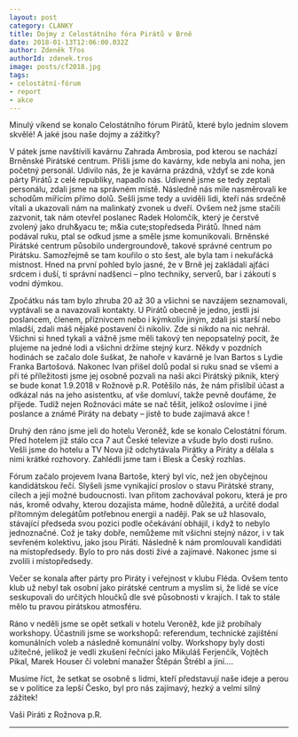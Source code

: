 ```yaml
---
layout: post
category: CLANKY
title: Dojmy z Celostátního fóra Pirátů v Brně
date: 2018-01-13T12:06:00.032Z
author: Zdeněk Třos
authorId: zdenek.tros
image: posts/cf2018.jpg   
tags: 
- celostátní-fórum
- report
- akce
---
```

Minulý víkend se konalo Celostátního fórum Pirátů, které bylo jedním slovem skvělé! A jaké jsou naše dojmy a zážitky?

V pátek jsme navštívili kavárnu Zahrada Ambrosia, pod kterou se nachází Brněnské Pirátské centrum. Přišli jsme do kavárny, kde nebyla ani noha, jen početný personál. Udivilo nás, že je kavárna prázdná, vždyť se zde koná párty Pirátů z celé republiky, napadlo nás. Udiveně jsme se tedy zeptali personálu, zdali jsme na správném místě. Následně nás mile nasměrovali ke schodům mířícím přímo dolů. Sešli jsme tedy a uviděli lidi, kteří nás srdečně vítali a ukazovali nám na malinkatý zvonek u dveří. Ovšem než jsme stačili zazvonit, tak nám otevřel poslanec Radek Holomčík, který je čerstvě zvolený jako druh&yacu te; m&ia cute;stopředseda Pirátů. Ihned nám podával ruku, ptal se odkud jsme a směle jsme komunikovali.
Brněnské Pirátské centrum působilo undergroundově, takové správné centrum po Pirátsku. Samozřejmě se tam kouřilo o sto šest, ale byla tam i nekuřácká místnost. Hned na první pohled bylo jasné, že v Brně jej zakládali ajťáci srdcem i duší, ti správní nadšenci – plno techniky, serverů, bar i zákoutí s vodní dýmkou.

Zpočátku nás tam bylo zhruba 20 až 30 a všichni se navzájem seznamovali, vyptávali se a navazovali kontakty. U Pirátů obecně je jedno, jestli jsi poslancem, členem, příznivcem nebo i kýmkoliv jiným, zdali jsi starší nebo mladší, zdali máš nějaké postavení či nikoliv. Zde si nikdo na nic nehrál. Všichni si hned tykali a vážně jsme měli takový ten nepopsatelný pocit, že plujeme na jedné lodi a všichni držíme stejný kurz.
Někdy v pozdních hodinách se začalo dole šuškat, že nahoře v kavárně je Ivan Bartos s Lydie Franka Bartošová. Nakonec Ivan přišel dolů podal si ruku snad se všemi a při té příležitosti jsme jej osobně pozvali na naši akci Pirátský piknik, který se bude konat 1.9.2018 v Rožnově p.R. Potěšilo nás, že nám přislíbil účast a odkázal nás na jeho asistentku, ať vše domluví, takže pevně doufáme, že přijede. Tudíž nejen Rožnováci máte se nač těšit, jelikož oslovíme i jiné poslance a známé Piráty na debaty – jistě to bude zajímavá akce !

Druhý den ráno jsme jeli do hotelu Veroněž, kde se konalo Celostátní fórum.
Před hotelem již stálo cca 7 aut České televize a všude bylo dosti rušno. Vešli jsme do hotelu a TV Nova již odchytávala Pirátky a Piráty a dělala s nimi krátké rozhovory. Zahlédli jsme tam i Blesk a Český rozhlas.

Fórum začalo projevem Ivana Bartoše, který byl víc, než jen obyčejnou kandidátskou řečí. Slyšeli jsme vynikající proslov o stavu Pirátské strany, cílech a její možné budoucnosti. Ivan přitom zachovával pokoru, která je pro nás, kromě odvahy, kterou dozajista máme, hodně důležitá, a určitě dodal přítomným delegátům potřebnou energii a naději. Pak se už hlasovalo, stávající předseda svou pozici podle očekávání obhájil, i když to nebylo jednoznačné. Což je taky dobře, nemůžeme mít všichni stejný názor, i v tak sevřeném kolektivu, jako jsou Piráti.
Následně k nám promlouvali kandidáti na místopředsedy. Bylo to pro nás dosti živé a zajímavé.
Nakonec jsme si zvolili i místopředsedy.

Večer se konala after párty pro Piráty i veřejnost v klubu Fléda. Ovšem tento klub už nebyl tak osobní jako pirátské centrum a myslím si, že lidé se více seskupovali do určitých hloučků dle své působnosti v krajích. I tak to stále mělo tu pravou pirátskou atmosféru.

Ráno v neděli jsme se opět setkali v hotelu Veroněž, kde již probíhaly workshopy. Účastnili jsme se workshopů: referendum, technické zajištění komunálních voleb a následně komunální volby.
Workshopy byly dosti užitečné, jelikož je vedli zkušení řečníci jako Mikuláš Ferjenčík, Vojtěch Pikal, Marek Houser či volební manažer Štěpán Štrébl a jiní….

Musíme říct, že setkat se osobně s lidmi, kteří představují naše ideje a perou se v politice za lepší Česko, byl pro nás zajímavý, hezký a velmi silný zážitek!

Vaši Piráti z Rožnova p.R.

- - -
